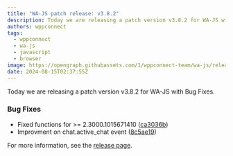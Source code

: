 ```yaml
---
title: "WA-JS patch release: v3.8.2"
description: Today we are releasing a patch version v3.8.2 for WA-JS with Bug Fixes.
authors: wppconnect
tags:
  - wppconnect
  - wa-js
  - javascript
  - browser
image: https://opengraph.githubassets.com/1/wppconnect-team/wa-js/releases/tag/v3.8.2
date: 2024-08-15T02:37:55Z
---
```


Today we are releasing a patch version v3.8.2 for WA-JS with Bug Fixes.

<!--truncate-->

### Bug Fixes

* Fixed functions for >= 2.3000.1015671410 ([ca3036b](https://github.com/wppconnect-team/wa-js/commit/ca3036bb7c93ac39fd075de55fbe4211d2a44d98))
* Improvment on chat.active_chat event ([8c5ae19](https://github.com/wppconnect-team/wa-js/commit/8c5ae191a8da3fa665b3104d4ac23bfc681b7eae))

For more information, see the [release page](https://github.com/wppconnect-team/wa-js/releases/tag/v3.8.2).